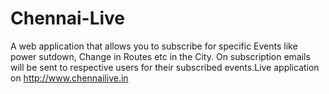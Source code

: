 # Chennai-Live
 A web application that allows you to subscribe for specific Events like power sutdown, Change in Routes etc in the City. On subscription emails will be sent to respective users for their subscribed events.Live application on http://www.chennailive.in
